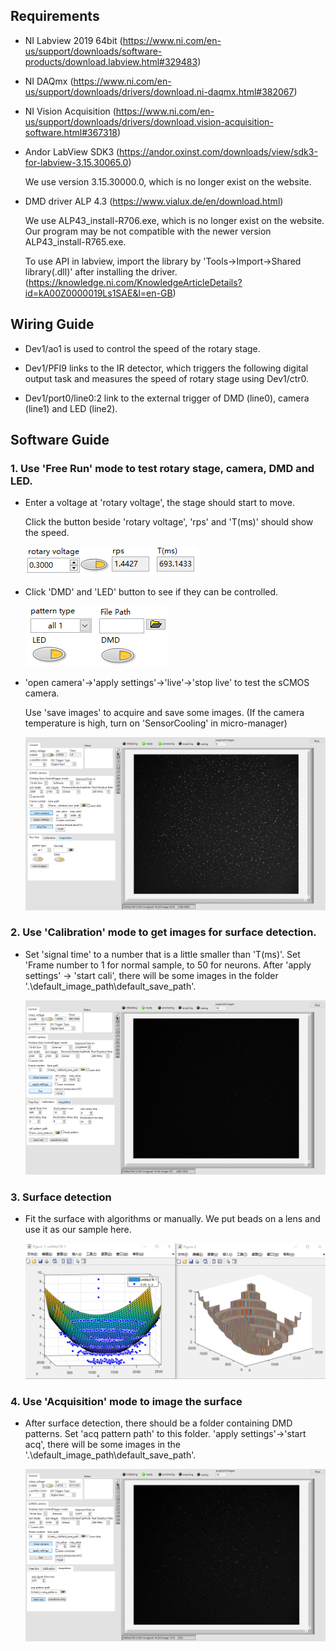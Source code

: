 
## Requirements

* NI Labview 2019 64bit 
(https://www.ni.com/en-us/support/downloads/software-products/download.labview.html#329483)
* NI DAQmx 
(https://www.ni.com/en-us/support/downloads/drivers/download.ni-daqmx.html#382067)
* NI Vision Acquisition
(https://www.ni.com/en-us/support/downloads/drivers/download.vision-acquisition-software.html#367318)
* Andor LabView SDK3
(https://andor.oxinst.com/downloads/view/sdk3-for-labview-3.15.30065.0)

    We use version 3.15.30000.0, which is no longer exist on the website.
* DMD driver ALP 4.3
(https://www.vialux.de/en/download.html)

    We use ALP43_install-R706.exe, which is no longer exist on the website. Our program may be not compatible with the newer version ALP43_install-R765.exe.

    To use API in labview, import the library by 'Tools->Import->Shared library(.dll)' after installing the driver.  (https://knowledge.ni.com/KnowledgeArticleDetails?id=kA00Z0000019Ls1SAE&l=en-GB)

## Wiring Guide

* Dev1/ao1 is used to control the speed of the rotary stage.

* Dev1/PFI9 links to the IR detector, which triggers the following digital output task and measures the speed of rotary stage using Dev1/ctr0.

* Dev1/port0/line0:2 link to the external trigger of DMD (line0), camera (line1) and LED (line2).

## Software Guide

### 1. Use 'Free Run' mode to test rotary stage, camera, DMD and LED.
* Enter a voltage at 'rotary voltage', the stage should start to move. 

    Click the button beside 'rotary voltage', 'rps' and 'T(ms)' should show the speed.

    ![](./img_for_readme/a1.png)
* Click 'DMD' and 'LED' button to see if they can be controlled.

    ![](./img_for_readme/a2.png)

* 'open camera'->'apply settings'->'live'->'stop live' to test the sCMOS camera. 
    
    Use 'save images' to acquire and save some images. (If the camera temperature is high, turn on 'SensorCooling' in micro-manager)

    ![](./img_for_readme/a3.png)

### 2. Use 'Calibration' mode to get images for surface detection.
* Set 'signal time' to a number that is a little smaller than 'T(ms)'. Set 'Frame number to 1 for normal sample, to 50 for neurons. After 'apply settings' -> 'start cali', there will be some images in the folder '.\default_image_path\default_save_path\'. 

    ![](./img_for_readme/a4.png)

### 3. Surface detection
* Fit the surface with algorithms or manually. We put beads on a lens and use it as our sample here.

    ![](./img_for_readme/a5.png)


### 4. Use 'Acquisition' mode to image the surface
* After surface detection, there should be a folder containing DMD patterns. Set 'acq pattern path' to this folder. 'apply settings'->'start acq', there will be some images in the '.\default_image_path\default_save_path\'. 

    ![](./img_for_readme/a6.png)
